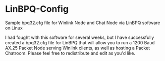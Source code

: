 # LinBPQ-Config
Sample bpq32.cfg file for Winlink Node and Chat Node via LinBPQ software on Linux

I had fought with this software for several weeks, but I have successfully created a bpq32.cfg file for LinBPQ that will allow you to run a 1200 Baud AX.25 Packet Node serving Winlink clients, as well as hosting a Packet Chatroom. Please feel free to redistribute and edit as you'd like.
